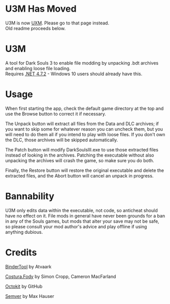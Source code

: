 # U3M Has Moved
U3M is now [UXM](https://github.com/JKAnderson/UXM). Please go to that page instead.  
Old readme proceeds below.

# U3M
A tool for Dark Souls 3 to enable file modding by unpacking .bdt archives and enabling loose file loading.  
Requires [.NET 4.7.2](https://www.microsoft.com/net/download/thank-you/net472) - Windows 10 users should already have this.  

# Usage
When first starting the app, check the default game directory at the top and use the Browse button to correct it if necessary.

The Unpack button will extract all files from the Data and DLC archives; if you want to skip some for whatever reason you can uncheck them, but you will need to do them all if you intend to play with loose files. If you don't own the DLC, those archives will be skipped automatically.

The Patch button will modify DarkSoulsIII.exe to use those extracted files instead of looking in the archives. Patching the executable without also unpacking the archives will crash the game, so make sure you do both.

Finally, the Restore button will restore the original executable and delete the extracted files, and the Abort button will cancel an unpack in progress.

# Bannability
U3M only edits data within the executable, not code, so anticheat should have no effect on it. File mods in general have never been grounds for a ban in any of the Souls games, but mods that alter your save may not be safe, so please consult your mod author's advice and play offline if using anything dubious.

# Credits
[BinderTool](https://github.com/Atvaark/BinderTool) by Atvaark

[Costura.Fody](https://github.com/Fody/Costura) by Simon Cropp, Cameron MacFarland

[Octokit](https://github.com/octokit/octokit.net) by GitHub

[Semver](https://github.com/maxhauser/semver) by Max Hauser
